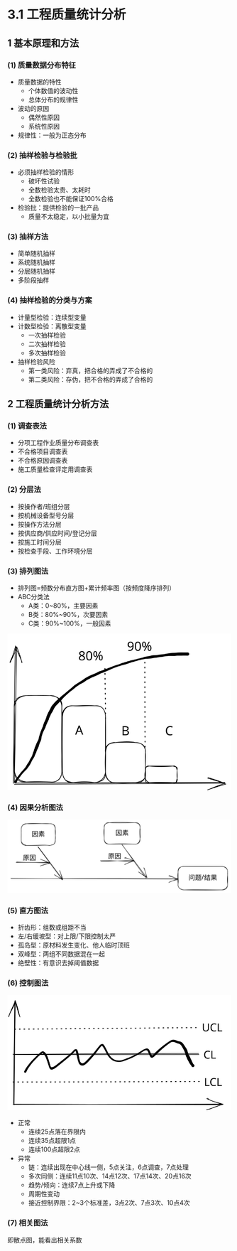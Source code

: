 # 3.1 工程质量统计分析

## 1 基本原理和方法

### (1) 质量数据分布特征

* 质量数据的特性
  * 个体数值的波动性
  * 总体分布的规律性
* 波动的原因
  * 偶然性原因
  * 系统性原因
* 规律性：一般为正态分布

### (2) 抽样检验与检验批

* 必须抽样检验的情形
  * 破坏性试验
  * 全数检验太贵、太耗时
  * 全数检验也不能保证100%合格
* 检验批：提供检验的一批产品
  * 质量不太稳定，以小批量为宜

### (3) 抽样方法

* 简单随机抽样
* 系统随机抽样
* 分层随机抽样
* 多阶段抽样

### (4) 抽样检验的分类与方案

* 计量型检验：连续型变量
* 计数型检验：离散型变量
  * 一次抽样检验
  * 二次抽样检验
  * 多次抽样检验
* 抽样检验风险
  * 第一类风险：弃真，把合格的弄成了不合格的
  * 第二类风险：存伪，把不合格的弄成了合格的

## 2 工程质量统计分析方法

### (1) 调查表法

* 分项工程作业质量分布调查表
* 不合格项目调查表
* 不合格原因调查表
* 施工质量检查评定用调查表

### (2) 分层法

* 按操作者/班组分层
* 按机械设备型号分层
* 按操作方法分层
* 按供应商/供应时间/登记分层
* 按施工时间分层
* 按检查手段、工作环境分层

### (3) 排列图法

* 排列图=频数分布直方图+累计频率图（按频度降序排列）
* ABC分类法
  * A类：0\~80%，主要因素
  * B类：80%\~90%，次要因素
  * C类：90%\~100%，一般因素

<img src="../.gitbook/assets/file.excalidraw.svg" alt="排列图" class="gitbook-drawing">

### (4) 因果分析图法

<img src="../.gitbook/assets/file.excalidraw (1).svg" alt="" class="gitbook-drawing">

### (5) 直方图法

* 折齿形：组数或组距不当
* 左/右缓坡型：对上限/下限控制太严
* 孤岛型：原材料发生变化、他人临时顶班
* 双峰型：两组不同数据混在一起
* 绝壁性：有意识去掉阈值数据

### (6) 控制图法

<img src="../.gitbook/assets/file.excalidraw (2).svg" alt="" class="gitbook-drawing">

* 正常
  * 连续25点落在界限内
  * 连续35点超限1点
  * 连续100点超限2点
* 异常
  * 链：连续出现在中心线一侧，5点关注，6点调查，7点处理
  * 多次同侧：连续11点10次、14点12次、17点14次、20点16次
  * 趋势/倾向：连续7点上升或下降
  * 周期性变动
  * 接近控制界限：2\~3个标准差，3点2次、7点3次、10点4次

### (7) 相关图法

即散点图，能看出相关系数
